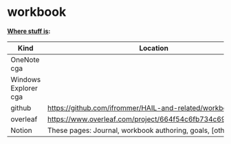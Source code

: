# workbook

**<u>Where stuff is</u>:**

|Kind | Location |
| ----------- | ----------- |
| OneNote	cga |  |
| Windows Explorer cga |	   |
| github | https://github.com/ifrommer/HAIL-and-related/workbook |
| overleaf | https://www.overleaf.com/project/664f54c6fb734c69dc30250a |
| Notion |	These pages: Journal, workbook authoring, goals, [others?] |

